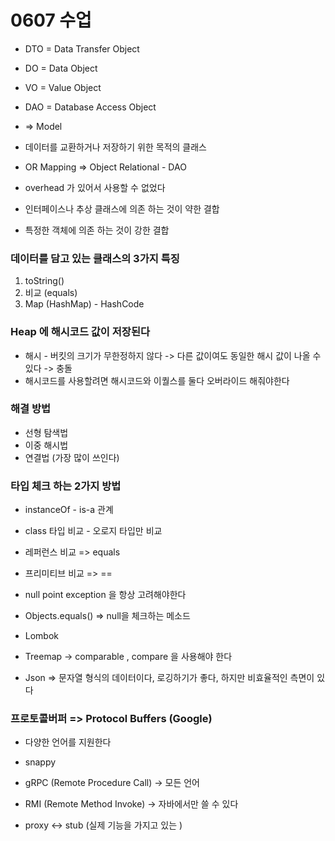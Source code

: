 # 0607 수업
* DTO = Data Transfer Object
* DO = Data Object
* VO = Value Object
* DAO = Database Access Object
* => Model
* 데이터를 교환하거나 저장하기 위한 목적의 클래스

* OR Mapping => Object Relational - DAO
* overhead 가 있어서 사용할 수 없었다
* 인터페이스나 추상 클래스에 의존 하는 것이 약한 결합
* 특정한 객체에 의존 하는 것이 강한 결합

### 데이터를 담고 있는 클래스의 3가지 특징
1. toString()
2. 비교 (equals)
3. Map (HashMap) - HashCode

### Heap 에 해시코드 값이 저장된다
* 해시 - 버킷의 크기가 무한정하지 않다 -> 다른 값이여도 동일한 해시 값이 나올 수 있다 -> 충돌 
* 해시코드를 사용할려면 해시코드와 이퀄스를 둘다 오버라이드 해줘야한다

### 해결 방법
* 선형 탐색법
* 이중 해시법
* 연결법 (가장 많이 쓰인다) 

### 타입 체크 하는 2가지 방법
* instanceOf - is-a 관계
* class 타입 비교 - 오로지 타입만 비교

* 레퍼런스 비교 => equals
* 프리미티브 비교 => ==

* null point exception 을 항상 고려해야한다

* Objects.equals() => null을 체크하는 메소드

* Lombok 

* Treemap -> comparable , compare 을 사용해야 한다

* Json => 문자열 형식의 데이터이다, 로깅하기가 좋다, 하지만 비효율적인 측면이 있다

### 프로토콜버퍼 => Protocol Buffers (Google)
* 다양한 언어를 지원한다

* snappy

* gRPC  (Remote Procedure Call) -> 모든 언어
* RMI (Remote Method Invoke) -> 자바에서만 쓸 수 있다

* proxy <-> stub (실제 기능을 가지고 있는 )